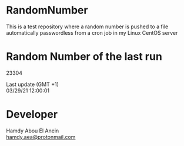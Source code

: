 # RandomNumber    
This is a test repository where a random number is pushed to a file automatically passwordless from a cron job in my Linux CentOS server    
# Random Number of the last run   
23304
      
Last update (GMT +1)    
03/29/21 12:00:01
# Developer    
Hamdy Abou El Anein   
hamdy.aea@protonmail.com
